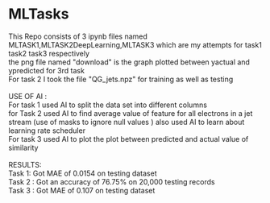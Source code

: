 # MLTasks
This Repo consists of 3 ipynb files named MLTASK1,MLTASK2DeepLearning,MLTASK3 which are my attempts for task1 task2 task3 respectively<br>
the png file named "download" is the graph plotted between yactual and ypredicted for 3rd task<br>
For task 2 I took the file "QG_jets.npz" for training as well as testing<br><br>
USE OF AI :<br>
For task 1 used AI to split the data set into different columns <br>for Task 2 used AI to find average value of feature for all electrons in a jet stream (use of masks to ignore null values ) also used AI to learn about learning rate scheduler  <br>For task 3 used AI to plot the plot between predicted and actual value of similarity 
<br><br>RESULTS:<br>
Task 1: Got MAE of 0.0154 on testing dataset<br>
Task 2 : Got an accuracy of 76.75% on 20,000 testing records<br>
Task 3 : Got MAE of 0.107 on testing dataset
